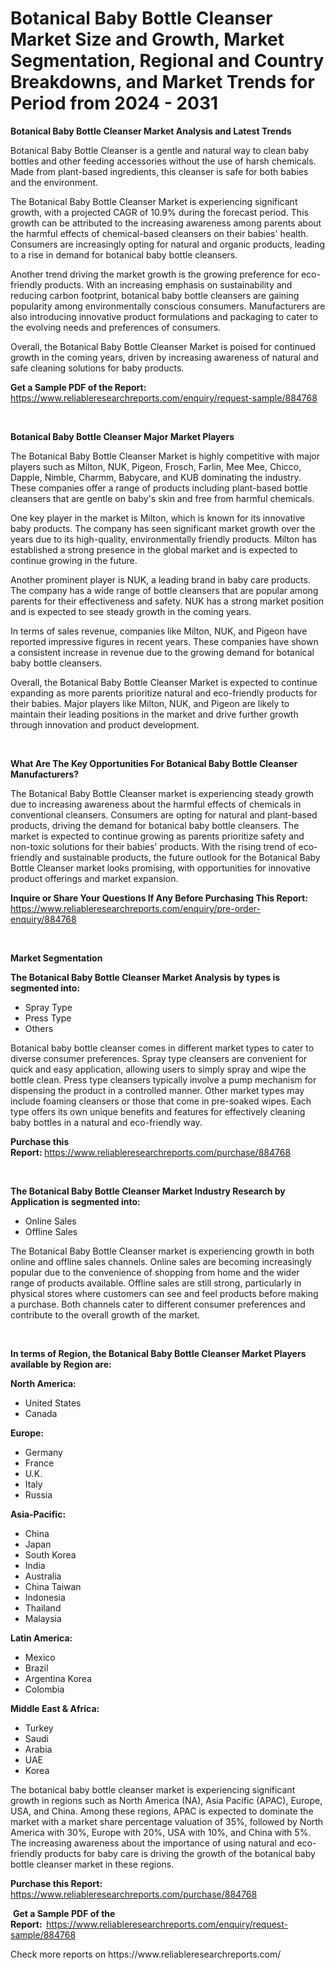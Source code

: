 <p><h1>Botanical Baby Bottle Cleanser Market Size and Growth, Market Segmentation, Regional and Country Breakdowns, and Market Trends for Period from 2024 -  2031</h1></p><p><strong>Botanical Baby Bottle Cleanser Market Analysis and Latest Trends</strong></p>
<p><p>Botanical Baby Bottle Cleanser is a gentle and natural way to clean baby bottles and other feeding accessories without the use of harsh chemicals. Made from plant-based ingredients, this cleanser is safe for both babies and the environment.</p><p>The Botanical Baby Bottle Cleanser Market is experiencing significant growth, with a projected CAGR of 10.9% during the forecast period. This growth can be attributed to the increasing awareness among parents about the harmful effects of chemical-based cleansers on their babies' health. Consumers are increasingly opting for natural and organic products, leading to a rise in demand for botanical baby bottle cleansers.</p><p>Another trend driving the market growth is the growing preference for eco-friendly products. With an increasing emphasis on sustainability and reducing carbon footprint, botanical baby bottle cleansers are gaining popularity among environmentally conscious consumers. Manufacturers are also introducing innovative product formulations and packaging to cater to the evolving needs and preferences of consumers.</p><p>Overall, the Botanical Baby Bottle Cleanser Market is poised for continued growth in the coming years, driven by increasing awareness of natural and safe cleaning solutions for baby products.</p></p>
<p><strong>Get a Sample PDF of the Report:&nbsp;</strong> <a href="https://www.reliableresearchreports.com/enquiry/request-sample/884768">https://www.reliableresearchreports.com/enquiry/request-sample/884768</a></p>
<p>&nbsp;</p>
<p><strong>Botanical Baby Bottle Cleanser Major Market Players</strong></p>
<p><p>The Botanical Baby Bottle Cleanser Market is highly competitive with major players such as Milton, NUK, Pigeon, Frosch, Farlin, Mee Mee, Chicco, Dapple, Nimble, Charmm, Babycare, and KUB dominating the industry. These companies offer a range of products including plant-based bottle cleansers that are gentle on baby's skin and free from harmful chemicals.</p><p>One key player in the market is Milton, which is known for its innovative baby products. The company has seen significant market growth over the years due to its high-quality, environmentally friendly products. Milton has established a strong presence in the global market and is expected to continue growing in the future.</p><p>Another prominent player is NUK, a leading brand in baby care products. The company has a wide range of bottle cleansers that are popular among parents for their effectiveness and safety. NUK has a strong market position and is expected to see steady growth in the coming years.</p><p>In terms of sales revenue, companies like Milton, NUK, and Pigeon have reported impressive figures in recent years. These companies have shown a consistent increase in revenue due to the growing demand for botanical baby bottle cleansers.</p><p>Overall, the Botanical Baby Bottle Cleanser Market is expected to continue expanding as more parents prioritize natural and eco-friendly products for their babies. Major players like Milton, NUK, and Pigeon are likely to maintain their leading positions in the market and drive further growth through innovation and product development.</p></p>
<p>&nbsp;</p>
<p><strong>What Are The Key Opportunities For Botanical Baby Bottle Cleanser Manufacturers?</strong></p>
<p><p>The Botanical Baby Bottle Cleanser market is experiencing steady growth due to increasing awareness about the harmful effects of chemicals in conventional cleansers. Consumers are opting for natural and plant-based products, driving the demand for botanical baby bottle cleansers. The market is expected to continue growing as parents prioritize safety and non-toxic solutions for their babies' products. With the rising trend of eco-friendly and sustainable products, the future outlook for the Botanical Baby Bottle Cleanser market looks promising, with opportunities for innovative product offerings and market expansion.</p></p>
<p><strong>Inquire or Share Your Questions If Any Before Purchasing This Report:</strong> <a href="https://www.reliableresearchreports.com/enquiry/pre-order-enquiry/884768">https://www.reliableresearchreports.com/enquiry/pre-order-enquiry/884768</a></p>
<p>&nbsp;</p>
<p><strong>Market Segmentation</strong></p>
<p><strong>The Botanical Baby Bottle Cleanser Market Analysis by types is segmented into:</strong></p>
<p><ul><li>Spray Type</li><li>Press Type</li><li>Others</li></ul></p>
<p><p>Botanical baby bottle cleanser comes in different market types to cater to diverse consumer preferences. Spray type cleansers are convenient for quick and easy application, allowing users to simply spray and wipe the bottle clean. Press type cleansers typically involve a pump mechanism for dispensing the product in a controlled manner. Other market types may include foaming cleansers or those that come in pre-soaked wipes. Each type offers its own unique benefits and features for effectively cleaning baby bottles in a natural and eco-friendly way.</p></p>
<p><strong>Purchase this Report:&nbsp;</strong><a href="https://www.reliableresearchreports.com/purchase/884768">https://www.reliableresearchreports.com/purchase/884768</a></p>
<p>&nbsp;</p>
<p><strong>The Botanical Baby Bottle Cleanser Market Industry Research by Application is segmented into:</strong></p>
<p><ul><li>Online Sales</li><li>Offline Sales</li></ul></p>
<p><p>The Botanical Baby Bottle Cleanser market is experiencing growth in both online and offline sales channels. Online sales are becoming increasingly popular due to the convenience of shopping from home and the wider range of products available. Offline sales are still strong, particularly in physical stores where customers can see and feel products before making a purchase. Both channels cater to different consumer preferences and contribute to the overall growth of the market.</p></p>
<p>&nbsp;</p>
<p><strong>In terms of Region, the Botanical Baby Bottle Cleanser Market Players available by Region are:</strong></p>
<p>
    <p> <strong> North America: </strong>
        <ul>
            <li>United States</li>
            <li>Canada</li>
        </ul>
        </p> 
    <p> <strong> Europe: </strong>
        <ul>
            <li>Germany</li>
            <li>France</li>
            <li>U.K.</li>
            <li>Italy</li>
            <li>Russia</li>
        </ul>
        </p> 
    <p> <strong> Asia-Pacific: </strong>
        <ul>
            <li>China</li>
            <li>Japan</li>
            <li>South Korea</li>
            <li>India</li>
            <li>Australia</li>
            <li>China Taiwan</li>
            <li>Indonesia</li>
            <li>Thailand</li>
            <li>Malaysia</li>
        </ul>
        </p> 
    <p> <strong> Latin America: </strong>
        <ul>
            <li>Mexico</li>
            <li>Brazil</li>
            <li>Argentina Korea</li>
            <li>Colombia</li>
        </ul>
        </p> 
    <p> <strong> Middle East & Africa: </strong>
        <ul>
            <li>Turkey</li>
            <li>Saudi</li>
            <li>Arabia</li>
            <li>UAE</li>
            <li>Korea</li>
        </ul>
    </p>
    </p>
<p><p>The botanical baby bottle cleanser market is experiencing significant growth in regions such as North America (NA), Asia Pacific (APAC), Europe, USA, and China. Among these regions, APAC is expected to dominate the market with a market share percentage valuation of 35%, followed by North America with 30%, Europe with 20%, USA with 10%, and China with 5%. The increasing awareness about the importance of using natural and eco-friendly products for baby care is driving the growth of the botanical baby bottle cleanser market in these regions.</p></p>
<p><strong>Purchase this Report: </strong><a href="https://www.reliableresearchreports.com/purchase/884768">https://www.reliableresearchreports.com/purchase/884768</a></p>
<p>&nbsp;<strong>Get a Sample PDF of the Report:&nbsp;&nbsp;</strong><a href="https://www.reliableresearchreports.com/enquiry/request-sample/884768">https://www.reliableresearchreports.com/enquiry/request-sample/884768</a></p>
<p><strong></strong></p>
<p>Check more reports on https://www.reliableresearchreports.com/</p>